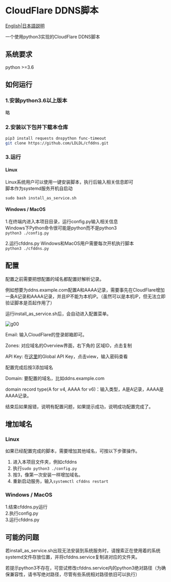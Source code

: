# CloudFlare DDNS脚本

[English](readme.en.md)|[日本語説明](readme.ja.md)

一个使用python3实现的CloudFlare DDNS脚本

## 系统要求

python >=3.6

## 如何运行

### 1.安装python3.6以上版本

略

### 2.安装以下包并下载本仓库

```bash
pip3 install requests dnspython func-timeout
git clone https://github.com/LDLDL/cfddns.git
```
### 3.运行 
#### Linux 

Linux系统用户可以使用一键安装脚本，执行后输入相关信息即可  
脚本作为systemd服务开机自启动  

`sudo bash install_as_service.sh` 

#### Windows / MacOS 

1.在终端内进入本项目目录，运行config.py输入相关信息  
Windows下Python命令很可能是python而不是python3  
`python3 ./config.py` 

2.运行cfddns.py
Windows和MacOS用户需要每次开机执行脚本  
`python3 ./cfddns.py` 

## 配置

配置之前需要把想配置的域名都配置好解析记录。

例如想要为ddns.example.com配置A和AAAA记录，需要事先在CloudFlare增加一条A记录和AAAA记录，并且IP不能为本机IP。（虽然可以是本机IP，但无法立即验证脚本是否起作用了）

运行install_as_service.sh后，会自动进入配置菜单。

![g00](https://user-images.githubusercontent.com/81149482/129917531-d499ae47-79ab-44b0-910b-e1f2a98fc68c.png)

Email: 输入CloudFlare的登录邮箱即可。

Zones: 对应域名的Overview界面，右下角的 区域ID，点击复制

API Key: 在[这里](https://dash.cloudflare.com/profile/api-tokens)的Global API Key，点击view，输入密码查看

配置完成后按3添加域名

Domain: 要配置的域名，比如ddns.example.com

domain record type(A for v4, AAAA for v6)：输入类型，A是A记录，AAAA是AAAA记录。

结束后如果报错，说明有配置问题，如果提示成功，说明成功配置完成了。

## 增加域名

### Linux
如果已经配置完成的脚本，需要增加其他域名，可按以下步骤操作。

1. 进入本项目文件夹，例如cfddns
2. 执行`sudo python3 ./config.py`
3. 按3，像第一次安装一样增加域名。
4. 重新启动服务，输入`systemctl cfddns restart`

### Windows / MacOS
1.结束cfddns.py运行  
2.执行config.py  
3.运行cfddns.py  

## 可能的问题

若install_as_service.sh出现无法安装到系统服务时，请搜索正在使用着的系统systemd文件存放位置，并将cfddns.service复制进对应的文件夹。

若提示python3不存在，可尝试修改cfddns.service内的python3绝对路径（为确保兼容性，请书写绝对路径，尽管有些系统相对路径依旧可以执行）
